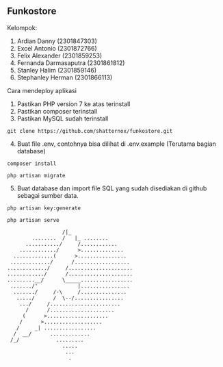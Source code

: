 ## Funkostore

Kelompok:
1. Ardian Danny (2301847303)
2. Excel Antonio (2301872766)
3. Felix Alexander (2301859253)
4. Fernanda Darmasaputra (2301861812)
5. Stanley Halim (2301859146)
6. Stephanley Herman (2301866113)


Cara mendeploy aplikasi

1. Pastikan PHP version 7 ke atas terinstall
2. Pastikan composer terinstall
3. Pastikan MySQL sudah terinstall

```
git clone https://github.com/shatternox/funkostore.git
```

4. Buat file .env, contohnya bisa dilihat di .env.example (Terutama bagian database)


```
composer install
```
```
php artisan migrate
```

5. Buat database dan import file SQL yang sudah disediakan di github sebagai sumber data.

```
php artisan key:generate
```

```
php artisan serve
```

```
                  /|_
        ........  /   |_ ........
      .........../     /............
    ............/      >..............
  .............(      >................
 ............./      /..................
............./     /.....................
............/      /.....................
.........__/      \_____.................
 ......./'             |................
  ......./     /-\     /...............
   ...../      /  \--/................
    .../     /.......................
      /      /.....................
     (      >....................
    /      >...................
   /     _| .................
  /  __/      .............
 /_/            .........
                  .....
                   ...
                    .

```
